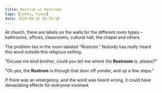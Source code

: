 ```yaml
---
title: Rostrum vs Restroom
tags: [jokes, funny]
date: 2024-09-16 18:18:18
---
```


At church, there are labels on the walls for the different room types –bathrooms, offices, classrooms, cultural hall, the chapel and others.

The problem lies in the room labeled "Rostrum." Nobody has really heard this word outside this religious setting.

"Excuse me kind brother, could you tell me where the __Restroom__ is, please?"

"Oh yes, the __Rostrum__ is through that door off yonder, and up a few steps."

If there was an emergency, and the word was heard wrong, it could have devastating effects for everyone involved.
